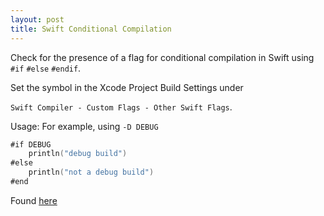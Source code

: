 ```yaml
---
layout: post
title: Swift Conditional Compilation
---
```


Check for the presence of a flag for conditional compilation in Swift using `#if` `#else` `#endif`. 

Set the symbol in the Xcode Project Build Settings under

`Swift Compiler - Custom Flags - Other Swift Flags`. 

Usage:
For example, using `-D DEBUG`

```swift
#if DEBUG
    println("debug build")
#else
    println("not a debug build")
#end
```

Found [here](http://stackoverflow.com/a/24152730/919790) 

